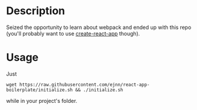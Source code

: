 # Description

Seized the opportunity to learn about webpack and
ended up with this repo (you'll probably want to use
[create-react-app](https://github.com/facebook/create-react-app)
 though).

# Usage

Just
```
wget https://raw.githubusercontent.com/ejnn/react-app-boilerplate/initialize.sh && ./initialize.sh
```
while in your project's folder.

